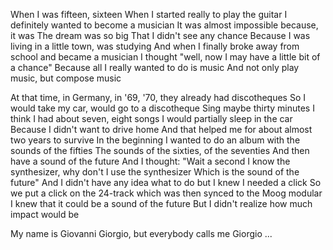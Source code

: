 When I was fifteen, sixteen
When I started really to play the guitar
I definitely wanted to become a musician
It was almost impossible because, it was
The dream was so big
That I didn't see any chance
Because I was living in a little town, was studying
And when I finally broke away from school and became a musician
I thought "well, now I may have a little bit of a chance"
Because all I really wanted to do is music
And not only play music, but compose music


At that time, in Germany, in '69, '70, they already had discotheques
So I would take my car, would go to a discotheque
Sing maybe thirty minutes
I think I had about seven, eight songs
I would partially sleep in the car
Because I didn't want to drive home
And that helped me for about almost two years to survive
In the beginning
I wanted to do an album with the sounds of the fifties
The sounds of the sixties, of the seventies
And then have a sound of the future
And I thought: "Wait a second
I know the synthesizer, why don't I use the synthesizer
Which is the sound of the future"
And I didn't have any idea what to do but I knew I needed a click
So we put a click on the 24-track which was then synced to the Moog modular
I knew that it could be a sound of the future
But I didn't realize how much impact would be


My name is Giovanni Giorgio, but everybody calls me Giorgio
...